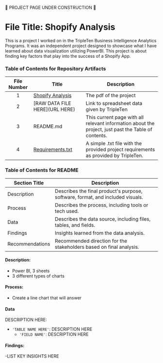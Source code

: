 🚧 PROJECT PAGE UNDER CONSTRUCTION 🚧

# File Title: Shopify Analysis
This is a project I worked on in the TripleTen Business Intelligence Analytics Programs. It was an independent project designed to showcase what I have learned about data visualization utilizing PowerBI. This project is about finding key factors that play into the success of a Shopify App.

### Table of Contents for Repository Artifacts
| File Number | Title | Description |
| :-----------: | ----------- |----------- |
| 1 | [Shopify Analysis](https://github.com/jethnacino/data_projects_TripleTen/blob/main/Shopify%20App%20Analysis/Shopify%20Project.pdf) | The pdf of the project |
| 2 | [RAW DATA FILE HERE](URL HERE) | Link to spreadsheet data given by TripleTen |
| 3 | README.md | This current page with all relevant information about the project, just past the Table of contents. |
| 4 | [Requirements.txt](https://github.com/jethnacino/data_projects_TripleTen/blob/main/Shopify%20App%20Analysis/Requirements.txt) | A simple .txt file with the provided project requirements as provided by TripleTen. |

### Table of Contents for README
| Section Title | Description |
| ----------- |----------- |
| Description | Describes the final product's purpose, software, format, and included visuals. |
| Process | Describes the process, including tools or tech used. |
| Data | Describes the data source, including files, tables, and fields. |
| Findings | Insights learned from the data analysis. |
| Recommendations | Recommended direction for the stakeholders based on final analysis. |

#### Description:
- Power BI, 3 sheets
- 3 different types of charts

#### Process:
- Create a line chart that will answer 

#### Data
DESCRIPTION HERE:
- `'TABLE NAME HERE'`: DESCRIPTION HERE
    - `'FIELD NAME'`: DESCRIPTION HERE

#### Findings:
-LIST KEY INSIGHTS HERE



